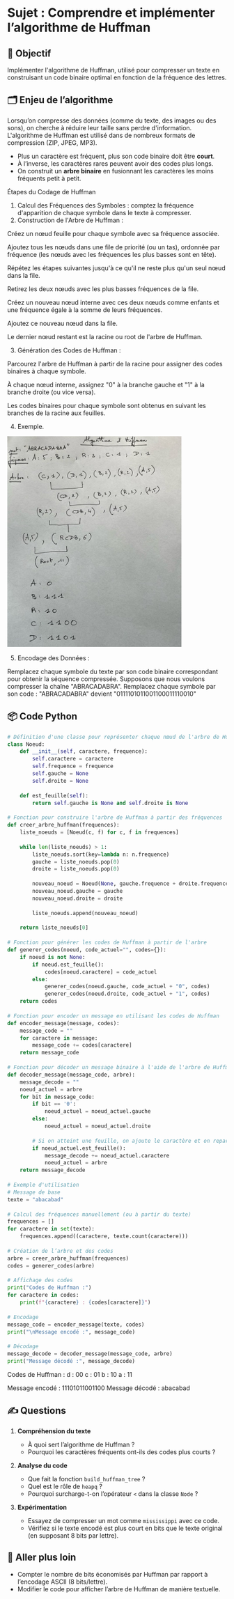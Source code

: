 
# Sujet : Comprendre et implémenter l’algorithme de Huffman

## 🎯 Objectif

Implémenter l'algorithme de Huffman, utilisé pour compresser un texte en construisant un code binaire optimal en fonction de la fréquence des lettres.

## 🗂️ Enjeu de l’algorithme

Lorsqu’on compresse des données (comme du texte, des images ou des sons), on cherche à réduire leur taille sans perdre d'information.
L'algorithme de Huffman est utilisé dans de nombreux formats de compression (ZIP, JPEG, MP3).

- Plus un caractère est fréquent, plus son code binaire doit être **court**.
- À l’inverse, les caractères rares peuvent avoir des codes plus longs.
- On construit un **arbre binaire** en fusionnant les caractères les moins fréquents petit à petit.


Étapes du Codage de Huffman 

1.	Calcul des Fréquences des Symboles : comptez la fréquence d'apparition de chaque symbole dans le texte à compresser. 
2.	Construction de l'Arbre de Huffman : 

Créez un nœud feuille pour chaque symbole avec sa fréquence associée.  

Ajoutez tous les nœuds dans une file de priorité (ou un tas), ordonnée par fréquence (les nœuds avec les fréquences les plus basses sont en tête).   

Répétez les étapes suivantes jusqu'à ce qu'il ne reste plus qu'un seul nœud dans la file.

Retirez les deux nœuds avec les plus basses fréquences de la file.

Créez un nouveau nœud interne avec ces deux nœuds comme enfants et une fréquence égale à la somme de leurs fréquences.

Ajoutez ce nouveau nœud dans la file. 

Le dernier nœud restant est la racine ou root de l'arbre de Huffman. 

3.	Génération des Codes de Huffman : 

Parcourez l'arbre de Huffman à partir de la racine pour assigner des codes binaires à chaque symbole. 

À chaque nœud interne, assignez "0" à la branche gauche et "1" à la branche droite (ou vice versa). 

Les codes binaires pour chaque symbole sont obtenus en suivant les branches de la racine aux feuilles.


4.	Exemple.

<img src="assets/arbre.jpg">


5.	Encodage des Données : 

Remplacez chaque symbole du texte par son code binaire correspondant pour obtenir la séquence compressée. 
Supposons que nous voulons compresser la chaîne "ABRACADABRA". 
Remplacez chaque symbole par son code : 
"ABRACADABRA" devient "0111101011001100011110010"

## 📦 Code Python

```python
# Définition d'une classe pour représenter chaque nœud de l'arbre de Huffman
class Noeud:
    def __init__(self, caractere, frequence):
        self.caractere = caractere
        self.frequence = frequence
        self.gauche = None
        self.droite = None

    def est_feuille(self):
        return self.gauche is None and self.droite is None

# Fonction pour construire l'arbre de Huffman à partir des fréquences
def creer_arbre_huffman(frequences):
    liste_noeuds = [Noeud(c, f) for c, f in frequences]

    while len(liste_noeuds) > 1:
        liste_noeuds.sort(key=lambda n: n.frequence)
        gauche = liste_noeuds.pop(0)
        droite = liste_noeuds.pop(0)

        nouveau_noeud = Noeud(None, gauche.frequence + droite.frequence)
        nouveau_noeud.gauche = gauche
        nouveau_noeud.droite = droite

        liste_noeuds.append(nouveau_noeud)

    return liste_noeuds[0]

# Fonction pour générer les codes de Huffman à partir de l'arbre
def generer_codes(noeud, code_actuel="", codes={}):
    if noeud is not None:
        if noeud.est_feuille():
            codes[noeud.caractere] = code_actuel
        else:
            generer_codes(noeud.gauche, code_actuel + "0", codes)
            generer_codes(noeud.droite, code_actuel + "1", codes)
    return codes

# Fonction pour encoder un message en utilisant les codes de Huffman
def encoder_message(message, codes):
    message_code = ""
    for caractere in message:
        message_code += codes[caractere]
    return message_code

# Fonction pour décoder un message binaire à l'aide de l'arbre de Huffman
def decoder_message(message_code, arbre):
    message_decode = ""
    noeud_actuel = arbre
    for bit in message_code:
        if bit == '0':
            noeud_actuel = noeud_actuel.gauche
        else:
            noeud_actuel = noeud_actuel.droite

        # Si on atteint une feuille, on ajoute le caractère et on repart de la racine
        if noeud_actuel.est_feuille():
            message_decode += noeud_actuel.caractere
            noeud_actuel = arbre
    return message_decode

# Exemple d'utilisation
# Message de base
texte = "abacabad"

# Calcul des fréquences manuellement (ou à partir du texte)
frequences = []
for caractere in set(texte):
    frequences.append((caractere, texte.count(caractere)))

# Création de l’arbre et des codes
arbre = creer_arbre_huffman(frequences)
codes = generer_codes(arbre)

# Affichage des codes
print("Codes de Huffman :")
for caractere in codes:
    print(f"{caractere} : {codes[caractere]}")

# Encodage
message_code = encoder_message(texte, codes)
print("\nMessage encodé :", message_code)

# Décodage
message_decode = decoder_message(message_code, arbre)
print("Message décodé :", message_decode)

```

Codes de Huffman :
d : 00
c : 01
b : 10
a : 11

Message encodé : 11101011001100
Message décodé : abacabad

## ✍️ Questions

1. **Compréhension du texte**
   - À quoi sert l’algorithme de Huffman ?
   - Pourquoi les caractères fréquents ont-ils des codes plus courts ?

2. **Analyse du code**
   - Que fait la fonction `build_huffman_tree` ?
   - Quel est le rôle de `heapq` ?
   - Pourquoi surcharge-t-on l’opérateur `<` dans la classe `Node` ?

3. **Expérimentation**
   - Essayez de compresser un mot comme `mississippi` avec ce code.
   - Vérifiez si le texte encodé est plus court en bits que le texte original (en supposant 8 bits par lettre).

## 🧪 Aller plus loin

- Compter le nombre de bits économisés par Huffman par rapport à l’encodage ASCII (8 bits/lettre).
- Modifier le code pour afficher l’arbre de Huffman de manière textuelle.
